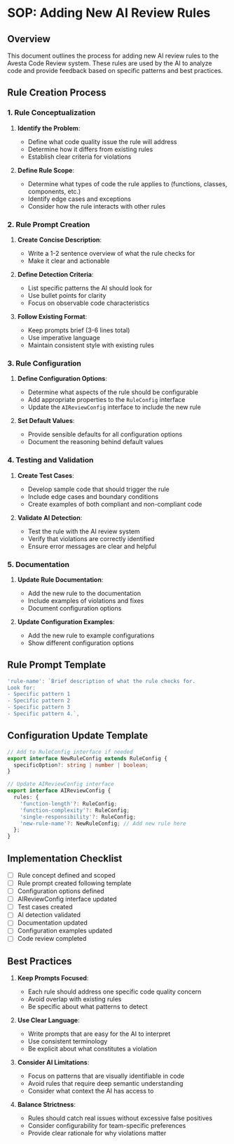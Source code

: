 # SOP: Adding New AI Review Rules

## Overview

This document outlines the process for adding new AI review rules to the Avesta Code Review system. These rules are used by the AI to analyze code and provide feedback based on specific patterns and best practices.

## Rule Creation Process

### 1. Rule Conceptualization

1. **Identify the Problem**:

   - Define what code quality issue the rule will address
   - Determine how it differs from existing rules
   - Establish clear criteria for violations

2. **Define Rule Scope**:
   - Determine what types of code the rule applies to (functions, classes, components, etc.)
   - Identify edge cases and exceptions
   - Consider how the rule interacts with other rules

### 2. Rule Prompt Creation

1. **Create Concise Description**:

   - Write a 1-2 sentence overview of what the rule checks for
   - Make it clear and actionable

2. **Define Detection Criteria**:

   - List specific patterns the AI should look for
   - Use bullet points for clarity
   - Focus on observable code characteristics

3. **Follow Existing Format**:
   - Keep prompts brief (3-6 lines total)
   - Use imperative language
   - Maintain consistent style with existing rules

### 3. Rule Configuration

1. **Define Configuration Options**:

   - Determine what aspects of the rule should be configurable
   - Add appropriate properties to the `RuleConfig` interface
   - Update the `AIReviewConfig` interface to include the new rule

2. **Set Default Values**:
   - Provide sensible defaults for all configuration options
   - Document the reasoning behind default values

### 4. Testing and Validation

1. **Create Test Cases**:

   - Develop sample code that should trigger the rule
   - Include edge cases and boundary conditions
   - Create examples of both compliant and non-compliant code

2. **Validate AI Detection**:
   - Test the rule with the AI review system
   - Verify that violations are correctly identified
   - Ensure error messages are clear and helpful

### 5. Documentation

1. **Update Rule Documentation**:

   - Add the new rule to the documentation
   - Include examples of violations and fixes
   - Document configuration options

2. **Update Configuration Examples**:
   - Add the new rule to example configurations
   - Show different configuration options

## Rule Prompt Template

```typescript
'rule-name': `Brief description of what the rule checks for.
Look for:
- Specific pattern 1
- Specific pattern 2
- Specific pattern 3
- Specific pattern 4.`,
```

## Configuration Update Template

```typescript
// Add to RuleConfig interface if needed
export interface NewRuleConfig extends RuleConfig {
  specificOption?: string | number | boolean;
}

// Update AIReviewConfig interface
export interface AIReviewConfig {
  rules: {
    'function-length'?: RuleConfig;
    'function-complexity'?: RuleConfig;
    'single-responsibility'?: RuleConfig;
    'new-rule-name'?: NewRuleConfig; // Add new rule here
  };
}
```

## Implementation Checklist

- [ ] Rule concept defined and scoped
- [ ] Rule prompt created following template
- [ ] Configuration options defined
- [ ] AIReviewConfig interface updated
- [ ] Test cases created
- [ ] AI detection validated
- [ ] Documentation updated
- [ ] Configuration examples updated
- [ ] Code review completed

## Best Practices

1. **Keep Prompts Focused**:

   - Each rule should address one specific code quality concern
   - Avoid overlap with existing rules
   - Be specific about what patterns to detect

2. **Use Clear Language**:

   - Write prompts that are easy for the AI to interpret
   - Use consistent terminology
   - Be explicit about what constitutes a violation

3. **Consider AI Limitations**:

   - Focus on patterns that are visually identifiable in code
   - Avoid rules that require deep semantic understanding
   - Consider what context the AI has access to

4. **Balance Strictness**:
   - Rules should catch real issues without excessive false positives
   - Consider configurability for team-specific preferences
   - Provide clear rationale for why violations matter
